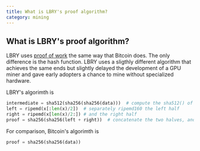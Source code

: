 ```yaml
---
title: What is LBRY's proof algorithm?
category: mining
---
```


## What is LBRY's proof algorithm?

LBRY uses [proof of work](https://en.bitcoin.it/wiki/Proof_of_work) the same way that Bitcoin does. The
only difference is the hash function. LBRY uses a sligthly different algorithm that achieves the same 
ends but slightly delayed the development of a GPU miner and gave early adopters a chance to 
mine without specialized hardware.

LBRY's algorimth is

```python
intermediate = sha512(sha256(sha256(data)))  # compute the sha512() of the double-sha256() of the data
left = ripemd(x[:len(x)/2])  # separately ripemd160 the left half
right = ripemd(x[len(x)/2:]) # and the right half
proof = sha256(sha256(left + right))  # concatenate the two halves, and double-sha256() it again
```

For comparison, Bitcoin's algorimth is 

```python
proof = sha256(sha256(data))
```
